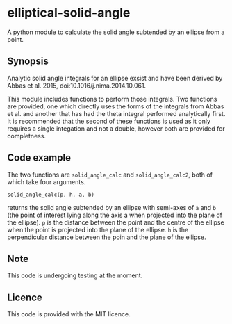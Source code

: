 # elliptical-solid-angle
A python module to calculate the solid angle subtended by an ellipse from a point.

## Synopsis

Analytic solid angle integrals for an ellipse exsist and have been derived by Abbas et al. 2015, doi:10.1016/j.nima.2014.10.061.

This module includes functions to perform those integrals. Two functions are provided, one which directly uses the forms of the integrals from Abbas et al. and another that has had the theta integral performed analytically first. It is recommended that the second of these functions is used as it only requires a single integation and not a double, however both are provided for completness.

## Code example

The two functions are `solid_angle_calc` and `solid_angle_calc2`, both of which take four arguments.

`solid_angle_calc(p, h, a, b)`

returns the solid angle subtended by an ellipse with semi-axes of `a` and `b` (the point of interest lying along the axis a when projected into the plane of the ellipse). `p` is the distance between the point and the centre of the ellipse when the point is projected into the plane of the ellipse. `h` is the perpendicular distance between the poin and the plane of the ellipse.

## Note

This code is undergoing testing at the moment.

## Licence

This code is provided with the MIT licence.
